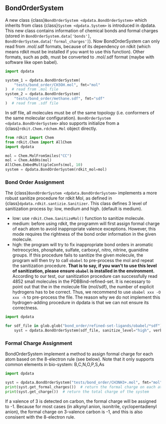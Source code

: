
## BondOrderSystem
A new class {class}`BondOrderSystem <dpdata.BondOrderSystem>` which inherits from class {class}`System <dpdata.System>` is introduced in dpdata. This new class contains information of chemical bonds and formal charges (stored in `BondOrderSystem.data['bonds']`, `BondOrderSystem.data['formal_charges']`). Now BondOrderSystem can only read from .mol/.sdf formats, because of its dependency on rdkit (which means rdkit must be installed if you want to use this function). Other formats, such as pdb, must be converted to .mol/.sdf format (maybe with software like open babel).
```python
import dpdata

system_1 = dpdata.BondOrderSystem(
    "tests/bond_order/CH3OH.mol", fmt="mol"
)  # read from .mol file
system_2 = dpdata.BondOrderSystem(
    "tests/bond_order/methane.sdf", fmt="sdf"
)  # read from .sdf file
```
In sdf file, all molecules must be of the same topology (i.e. conformers of the same molecular configuration).
`BondOrderSystem <dpdata.BondOrderSystem>` also supports initialize from a {class}`rdkit.Chem.rdchem.Mol` object directly.
```python
from rdkit import Chem
from rdkit.Chem import AllChem
import dpdata

mol = Chem.MolFromSmiles("CC")
mol = Chem.AddHs(mol)
AllChem.EmbedMultipleConfs(mol, 10)
system = dpdata.BondOrderSystem(rdkit_mol=mol)
```

### Bond Order Assignment
The {class}`BondOrderSystem <dpdata.BondOrderSystem>` implements a more robust sanitize procedure for rdkit Mol, as defined in {class}`dpdata.rdkit.santizie.Sanitizer`. This class defines 3 level of sanitization process by: low, medium and high. (default is medium).
+ low: use `rdkit.Chem.SanitizeMol()` function to sanitize molecule.
+ medium: before using rdkit, the programm will first assign formal charge of each atom to avoid inappropriate valence exceptions. However, this mode requires the rightness of the bond order information in the given molecule.
+ high: the program will try to fix inappropriate bond orders in aromatic hetreocycles, phosphate, sulfate, carboxyl, nitro, nitrine, guanidine groups. If this procedure fails to sanitize the given molecule, the program will then try to call `obabel` to pre-process the mol and repeat the sanitization procedure. **That is to say, if you wan't to use this level of sanitization, please ensure `obabel` is installed in the environment.**
According to our test, our sanitization procedure can successfully read 4852 small molecules in the PDBBind-refined-set. It is necessary to point out that the in the molecule file (mol/sdf), the number of explicit hydrogens has to be correct. Thus, we recommend to use
 `obabel xxx -O xxx -h` to pre-process the file. The reason why we do not implement this hydrogen-adding procedure in dpdata is that we can not ensure its correctness.

```python
import dpdata

for sdf_file in glob.glob("bond_order/refined-set-ligands/obabel/*sdf"):
    syst = dpdata.BondOrderSystem(sdf_file, sanitize_level="high", verbose=False)
```
### Formal Charge Assignment
BondOrderSystem implement a method to assign formal charge for each atom based on the 8-electron rule (see below). Note that it only supports common elements in bio-system: B,C,N,O,P,S,As
```python
import dpdata

syst = dpdata.BondOrderSystem("tests/bond_order/CH3NH3+.mol", fmt="mol")
print(syst.get_formal_charges())  # return the formal charge on each atom
print(syst.get_charge())  # return the total charge of the system
```

If a valence of 3 is detected on carbon, the formal charge will be assigned to -1. Because for most cases (in alkynyl anion, isonitrile, cyclopentadienyl anion), the formal charge on 3-valence carbon is -1, and this is also consisent with the 8-electron rule.
